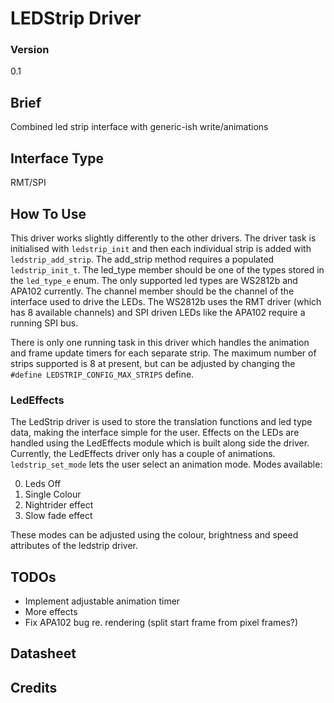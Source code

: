 # LEDStrip Driver


### Version
0.1

## Brief

Combined led strip interface with generic-ish write/animations

## Interface Type

RMT/SPI

## How To Use

This driver works slightly differently to the other drivers. The driver task is initialised with `ledstrip_init` and then each individual strip is added with `ledstrip_add_strip`. The add_strip method requires a populated `ledstrip_init_t`. The led_type member should be one of the types stored in the `led_type_e` enum. The only supported led types are WS2812b and APA102 currently. The channel member should be the channel of the interface used to drive the LEDs. The WS2812b uses the RMT driver (which has 8 available channels) and SPI driven LEDs like the APA102 require a running SPI bus.

There is only one running task in this driver which handles the animation and frame update timers for each separate strip. The maximum number of strips supported is 8 at present, but can be adjusted by changing the `#define LEDSTRIP_CONFIG_MAX_STRIPS` define.

### LedEffects

The LedStrip driver is used to store the translation functions and led type data, making the interface simple for the user. Effects on the LEDs are handled using the LedEffects module which is built along side the driver. Currently, the LedEffects driver only has a couple of animations. `ledstrip_set_mode` lets the user select an animation mode. Modes available:

0. Leds Off
1. Single Colour
2. Nightrider effect
3. Slow fade effect

These modes can be adjusted using the colour, brightness and speed attributes of the ledstrip driver. 

## TODOs

- Implement adjustable animation timer
- More effects
- Fix APA102 bug re. rendering (split start frame from pixel frames?)


## Datasheet


## Credits